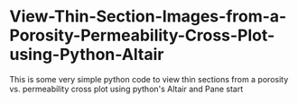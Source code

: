 # View-Thin-Section-Images-from-a-Porosity-Permeability-Cross-Plot-using-Python-Altair
This is some very simple python code to view thin sections from a porosity vs. permeability cross plot using python's Altair and Pane
start
